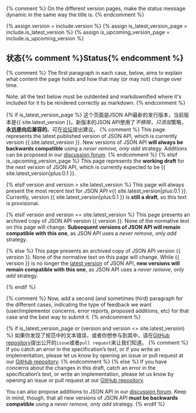 {% comment %}
  On the different version pages, make the status message dynamic in
  the same way the title is.
{% endcomment %}

{% assign version = include.version %}
{% assign is_latest_version_page = include.is_latest_version %}
{% assign is_upcoming_version_page = include.is_upcoming_version %}

## <a href="#status" id="status" class="headerlink"></a> 状态{% comment %}Status{% endcomment %}

{% comment %}
  The first paragraph in each case, below, aims to explain what content
  the page holds and how that may (or may not) change over time.

  Note: all the text below must be outdented and markdownified where it's
  included for it to be rendered correctly as markdown.
{% endcomment %}

{% if is_latest_version_page %}
这个页面是JSON API最新的发行版本，当前版本是{{ site.latest_version }}。新版本的JSON API使用了*不移除，只添加*策略，**永远是向后兼容的**。可在[论坛](http://discuss.jsonapi.org/)提出建议。
{% comment %}
  This page represents the latest published version of JSON API, which is
  currently version {{ site.latest_version }}. New versions of JSON API **will
  always be backwards compatible** using a _never remove, only add_ strategy.
  Additions can be proposed in our [discussion forum](http://discuss.jsonapi.org/).
{% endcomment %}
{% elsif is_upcoming_version_page %}
  This page represents the **working draft** for the next version of JSON API,
  which is currently expected to be {{ site.latest_version|plus:0.1 }}.

{% elsif version and version > site.latest_version %}
  This page will always present the most recent text for JSON API
  v{{ site.latest_version|plus:0.1 }}. Currently, version
  {{ site.latest_version|plus:0.1 }} is **still a draft**, so this text is
  provisional.

{% elsif version and version == site.latest_version %}
  This page presents an archived copy of JSON API version {{ version }}. None
  of the normative text on this page will change. **Subsequent versions of
  JSON API will remain compatible with this one**, as JSON API uses a _never
  remove, only add_ strategy.

{% else %}
  This page presents an archived copy of JSON API version {{ version }}. None
  of the normative text on this page will change. While {{ version }} is no
  longer the [latest version](/format/) of JSON API, **new versions will remain
  compatible with this one**, as JSON API uses a _never remove, only add_ strategy.

{% endif %}

{% comment %}
  Now, add a second (and sometimes third) paragraph for the different cases,
  indicating the type of feedback we want (user/implementor concerns, error
  reports, proposed additions, etc) for that case and the best way to submit it.
{% endcomment %}

{% if is_latest_version_page or (version and version <= site.latest_version) %}
如果你发现了规范中的文本错误，或者你想参与到其中，请在[GitHub repository](https://github.com/json-api/json-api)提出公开的`issue`或者`pull request`来让我们知道。
{% comment %}
  If you catch an error in the specification&rsquo;s text, or if you write an
  implementation, please let us know by opening an issue or pull request at our
  [GitHub repository](https://github.com/json-api/json-api).
{% endcomment %}
{% else %}
  If you have concerns about the changes in this draft, catch an error in the
  specification&rsquo;s text, or write an implementation, please let us know by
  opening an issue or pull request at our [GitHub repository](https://github.com/json-api/json-api).

  You can also propose additions to JSON API in our [discussion forum](http://discuss.jsonapi.org/).
  Keep in mind, though, that all new versions of JSON API **must be backwards
  compatible** using a _never remove, only add_ strategy.
{% endif %}
